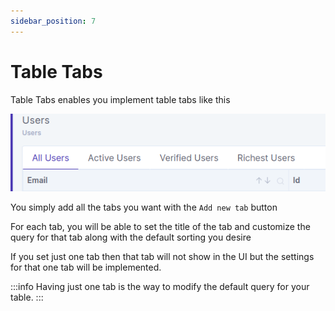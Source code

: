 ```yaml
---
sidebar_position: 7
---
```


# Table Tabs

Table Tabs enables you implement table tabs like this

![Tab Tables](./img/table-tabs.png)

You simply add all the tabs you want with the `Add new tab` button

For each tab, you will be able to set the title of the tab and customize the query for that tab along with the default sorting you desire

If you set just one tab then that tab will not show in the UI but the settings for that one tab will be implemented.

:::info
 Having just one tab is the way to modify the default query for your table.
:::